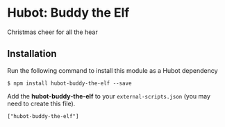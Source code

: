 
# Hubot: Buddy the Elf

Christmas cheer for all the hear

## Installation

Run the following command to install this module as a Hubot dependency

```
$ npm install hubot-buddy-the-elf --save
```

Add the **hubot-buddy-the-elf** to your `external-scripts.json` (you may need to create this file).

```
["hubot-buddy-the-elf"]
```

